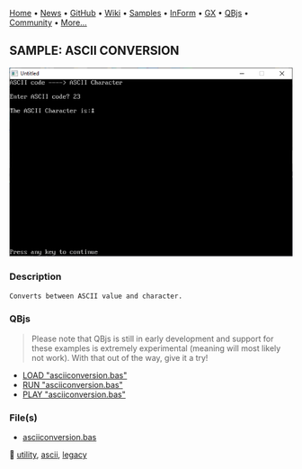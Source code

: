 [Home](https://qb64.com) • [News](../../news.md) • [GitHub](https://github.com/QB64Official/qb64) • [Wiki](https://github.com/QB64Official/qb64/wiki) • [Samples](../../samples.md) • [InForm](../../inform.md) • [GX](../../gx.md) • [QBjs](../../qbjs.md) • [Community](../../community.md) • [More...](../../more.md)

## SAMPLE: ASCII CONVERSION

![screenshot.png](img/screenshot.png)

### Description

```text
Converts between ASCII value and character.
```

### QBjs

> Please note that QBjs is still in early development and support for these examples is extremely experimental (meaning will most likely not work). With that out of the way, give it a try!

* [LOAD "asciiconversion.bas"](https://qbjs.org/index.html?src=https://qb64.com/samples/ascii-conversion/src/asciiconversion.bas)
* [RUN "asciiconversion.bas"](https://qbjs.org/index.html?mode=auto&src=https://qb64.com/samples/ascii-conversion/src/asciiconversion.bas)
* [PLAY "asciiconversion.bas"](https://qbjs.org/index.html?mode=play&src=https://qb64.com/samples/ascii-conversion/src/asciiconversion.bas)

### File(s)

* [asciiconversion.bas](src/asciiconversion.bas)

🔗 [utility](../utility.md), [ascii](../ascii.md), [legacy](../legacy.md)
